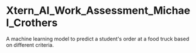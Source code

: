 # Xtern_AI_Work_Assessment_Michael_Crothers
A machine learning model to predict a student's order at a food truck based on different criteria.
